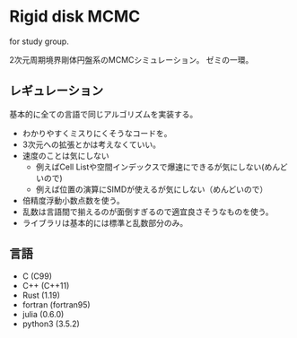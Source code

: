 # Rigid disk MCMC

for study group.

2次元周期境界剛体円盤系のMCMCシミュレーション。
ゼミの一環。

## レギュレーション
基本的に全ての言語で同じアルゴリズムを実装する。

- わかりやすくミスりにくそうなコードを。
- 3次元への拡張とかは考えなくていい。
- 速度のことは気にしない
    - 例えばCell Listや空間インデックスで爆速にできるが気にしない(めんどいので)
    - 例えば位置の演算にSIMDが使えるが気にしない（めんどいので）
- 倍精度浮動小数点数を使う。
- 乱数は言語間で揃えるのが面倒すぎるので適宜良さそうなものを使う。
- ライブラリは基本的には標準と乱数部分のみ。

## 言語

* C (C99)
* C++ (C++11)
* Rust (1.19)
* fortran (fortran95)
* julia (0.6.0)
* python3 (3.5.2)
